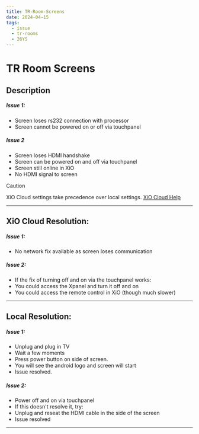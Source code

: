 ```yaml
---
title: TR-Room-Screens
date: 2024-04-15
tags:
  - issue
  - tr-rooms
  - 26YS
---
```

# TR Room Screens

## Description

##### Issue 1:
- Screen loses rs232 connection with processor
- Screen cannot be powered on or off via touchpanel

##### Issue 2
- Screen loses HDMI handshake
- Screen can be powered on and off via touchpanel
- Screen still online in XiO
- No HDMI signal to screen
 
 > [!CAUTION]
> XiO Cloud settings take precedence over local settings. [XiO Cloud Help](../02-Resources/Crestron-OLH-Links.md#XiO-Cloud)

---

## XiO Cloud Resolution:

##### Issue 1:
- No network fix available as screen loses communication 

##### Issue 2:
- If the fix of turning off and on via the touchpanel works:
- You could access the Xpanel and turn it off and on
- You could access the remote control in XiO (though much slower)

---

## Local Resolution:

##### Issue 1:
- Unplug and plug in TV
- Wait a few moments
- Press power button on side of screen.
- You will see the android logo and screen will start
- Issue resolved.

##### Issue 2:
- Power off and on via touchpanel
- If this doesn't resolve it, try:
- Unplug and reseat the HDMI cable in the side of the screen
- Issue resolved

---
